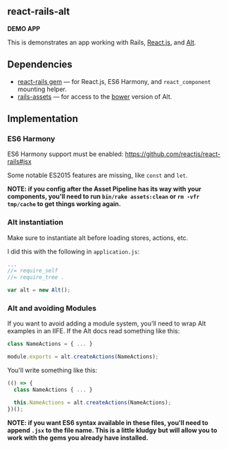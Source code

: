 ## react-rails-alt

**DEMO APP**

This is demonstrates an app working with Rails, [React.js](http://reactjs.org),
and [Alt](http://alt.js.org).

## Dependencies

* [react-rails gem](https://github.com/reactjs/react-rails) &mdash; for
  React.js, ES6 Harmony, and `react_component` mounting helper.
* [rails-assets](https://rails-assets.org/) &mdash; for access to the
  [bower](http://bower.io/) version of Alt.

## Implementation

### ES6 Harmony

ES6 Harmony support must be enabled: https://github.com/reactjs/react-rails#jsx

Some notable ES2015 features are missing, like `const` and `let`.

**NOTE: if you config after the Asset Pipeline has its way with your
components, you'll need to run `bin/rake assets:clean` or `rm -vfr tmp/cache` to
get things working again.**

### Alt instantiation

Make sure to instantiate alt before loading stores, actions, etc.

I did this with the following in `application.js`:

```js
...
//= require_self
//= require_tree .

var alt = new Alt();
```

### Alt and avoiding Modules

If you want to avoid adding a module system, you'll need to wrap Alt examples in
an IIFE. If the Alt docs read something like this:

```javascript
class NameActions = { ... }

module.exports = alt.createActions(NameActions);
```

You'll write something like this:

```javascript
(() => {
  class NameActions { ... }

  this.NameActions = alt.createActions(NameActions);
})();
```

**NOTE: if you want ES6 syntax available in these files, you'll need to append
`.jsx` to the file name. This is a little kludgy but will allow you to work with
the gems you already have installed.**
